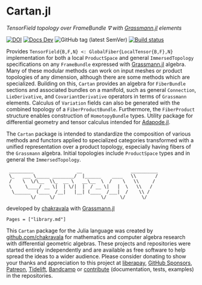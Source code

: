 # Cartan.jl

*TensorField topology over FrameBundle ∇ with [Grassmann.jl](https://github.com/chakravala/Grassmann.jl) elements*

[![DOI](https://zenodo.org/badge/673606851.svg)](https://zenodo.org/badge/latestdoi/673606851)
[![Docs Dev](https://img.shields.io/badge/docs-dev-blue.svg)](https://cartan.crucialflow.com)
![GitHub tag (latest SemVer)](https://img.shields.io/github/v/tag/chakravala/Cartan.jl)
[![Build status](https://ci.appveyor.com/api/projects/status/klhdg493nvs0oi7h?svg=true)](https://ci.appveyor.com/project/chakravala/cartan-jl)

Provides `TensorField{B,F,N} <: GlobalFiber{LocalTensor{B,F},N}` implementation for both a local `ProductSpace` and general `ImmersedTopology` specifications on any `FrameBundle` expressed with [Grassmann.jl](https://github.com/chakravala/Grassmann.jl) algebra.
Many of these modular methods can work on input meshes or product topologies of any dimension, although there are some methods which are specialized.
Building on this, `Cartan` provides an algebra for `FiberBundle` sections and associated bundles on a manifold, such as general `Connection`, `LieDerivative`, and `CovariantDerivative` operators in terms of `Grassmann` elements.
Calculus of `Variation` fields can also be generated with the combined topology of a `FiberProductBundle`.
Furthermore, the `FiberProduct` structure enables construction of `HomotopyBundle` types.
Utility package for differential geometry and tensor calculus intended for [Adapode.jl](https://github.com/chakravala/Adapode.jl).

The `Cartan` package is intended to standardize the composition of various methods and functors applied to specialized categories transformed with a unified representation over a product topology, especially having fibers of the `Grassmann` algebra.
Initial topologies include `ProductSpace` types and in general the `ImmersedTopology`.

```
 _________                __                  __________
 \_   ___ \_____ ________/  |______    ____   \\       /
 /    \  \/\__  \\_  __ \   __\__  \  /    \   \\     /
 \     \____/ __ \|  | \/|  |  / __ \|   |  \   \\   /
  \______  (____  /__|   |__| (____  /___|  /    \\ /
         \/     \/                 \/     \/      \/
```
developed by [chakravala](https://github.com/chakravala) with [Grassmann.jl](https://github.com/chakravala/Grassmann.jl)

```@contents
Pages = ["library.md"]
```

This `Cartan` package for the Julia language was created by [github.com/chakravala](https://github.com/chakravala) for mathematics and computer algebra research with differential geometric algebras.
These projects and repositories were started entirely independently and are available as free software to help spread the ideas to a wider audience.
Please consider donating to show your thanks and appreciation to this project at [liberapay](https://liberapay.com/chakravala), [GitHub Sponsors](https://github.com/sponsors/chakravala), [Patreon](https://patreon.com/dreamscatter), [Tidelift](https://tidelift.com/funding/github/julia/Grassmann), [Bandcamp](https://music.crucialflow.com) or [contribute](https://github.com/chakravala/Grassmann.jl/graphs/contributors) (documentation, tests, examples) in the repositories.
